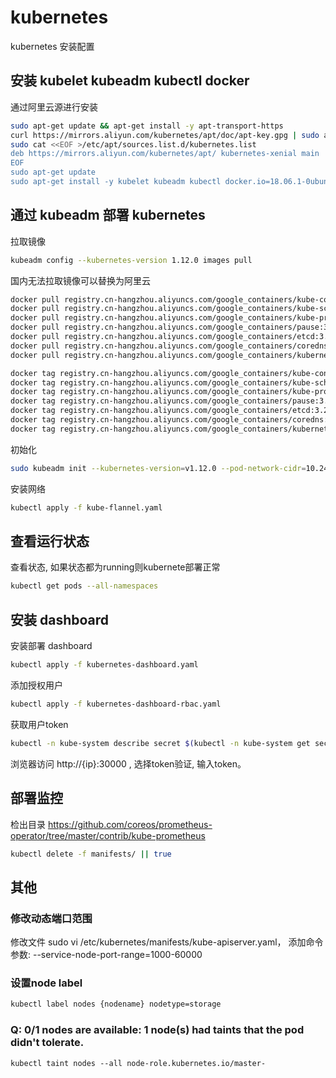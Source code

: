# kubernetes
kubernetes 安装配置

## 安装 kubelet kubeadm kubectl docker

通过阿里云源进行安装

```sh
sudo apt-get update && apt-get install -y apt-transport-https
curl https://mirrors.aliyun.com/kubernetes/apt/doc/apt-key.gpg | sudo apt-key add - 
sudo cat <<EOF >/etc/apt/sources.list.d/kubernetes.list
deb https://mirrors.aliyun.com/kubernetes/apt/ kubernetes-xenial main
EOF  
sudo apt-get update
sudo apt-get install -y kubelet kubeadm kubectl docker.io=18.06.1-0ubuntu1~16.04.2
```

## 通过 kubeadm 部署 kubernetes

拉取镜像

```sh
kubeadm config --kubernetes-version 1.12.0 images pull
```

国内无法拉取镜像可以替换为阿里云

```sh
docker pull registry.cn-hangzhou.aliyuncs.com/google_containers/kube-controller-manager:v1.12.0
docker pull registry.cn-hangzhou.aliyuncs.com/google_containers/kube-scheduler:v1.12.0
docker pull registry.cn-hangzhou.aliyuncs.com/google_containers/kube-proxy:v1.12.0
docker pull registry.cn-hangzhou.aliyuncs.com/google_containers/pause:3.1
docker pull registry.cn-hangzhou.aliyuncs.com/google_containers/etcd:3.2.24
docker pull registry.cn-hangzhou.aliyuncs.com/google_containers/coredns:1.2.2
docker pull registry.cn-hangzhou.aliyuncs.com/google_containers/kubernetes-dashboard-amd64:v1.10.0

docker tag registry.cn-hangzhou.aliyuncs.com/google_containers/kube-controller-manager:v1.12.0 k8s.gcr.io/kube-controller-manager:v1.12.0
docker tag registry.cn-hangzhou.aliyuncs.com/google_containers/kube-scheduler:v1.12.0 k8s.gcr.io/kube-scheduler:v1.12.0
docker tag registry.cn-hangzhou.aliyuncs.com/google_containers/kube-proxy:v1.12.0 k8s.gcr.io/kube-proxy:v1.12.0
docker tag registry.cn-hangzhou.aliyuncs.com/google_containers/pause:3.1 k8s.gcr.io/pause:3.1
docker tag registry.cn-hangzhou.aliyuncs.com/google_containers/etcd:3.2.24 k8s.gcr.io/etcd:3.2.24
docker tag registry.cn-hangzhou.aliyuncs.com/google_containers/coredns:1.2.2 k8s.gcr.io/coredns:1.2.2
docker tag registry.cn-hangzhou.aliyuncs.com/google_containers/kubernetes-dashboard-amd64:v1.10.0 k8s.gcr.io/kubernetes-dashboard-amd64:v1.10.0
```

初始化

```sh
sudo kubeadm init --kubernetes-version=v1.12.0 --pod-network-cidr=10.244.0.0/16
```

安装网络

```sh
kubectl apply -f kube-flannel.yaml
```

## 查看运行状态

查看状态, 如果状态都为running则kubernete部署正常

```sh
kubectl get pods --all-namespaces
```

## 安装 dashboard

安装部署 dashboard

```sh
kubectl apply -f kubernetes-dashboard.yaml
```

添加授权用户

```sh
kubectl apply -f kubernetes-dashboard-rbac.yaml
```

获取用户token

```sh
kubectl -n kube-system describe secret $(kubectl -n kube-system get secret | grep admin-user | awk '{print $1}')
```

浏览器访问 http://{ip}:30000 , 选择token验证, 输入token。

## 部署监控


检出目录 https://github.com/coreos/prometheus-operator/tree/master/contrib/kube-prometheus

```sh
kubectl delete -f manifests/ || true
```

## 其他

### 修改动态端口范围

修改文件 sudo vi /etc/kubernetes/manifests/kube-apiserver.yaml， 添加命令参数: --service-node-port-range=1000-60000

### 设置node label

```sh
kubectl label nodes {nodename} nodetype=storage
```

### Q: 0/1 nodes are available: 1 node(s) had taints that the pod didn't tolerate.

```
kubectl taint nodes --all node-role.kubernetes.io/master-
```
